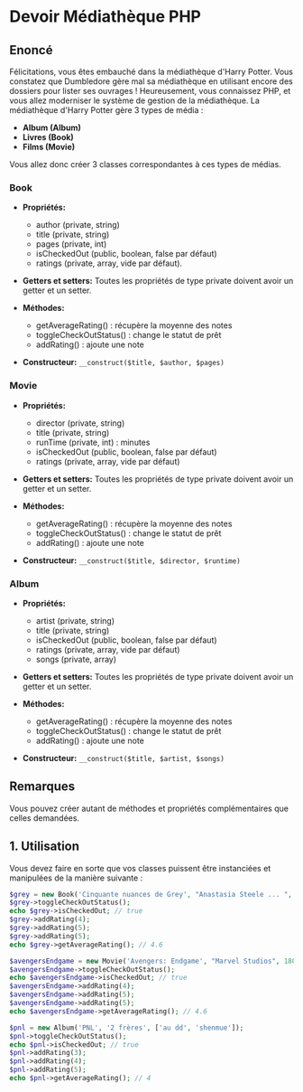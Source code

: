 # Devoir Médiathèque PHP

## Enoncé

Félicitations, vous êtes embauché dans la médiathèque d'Harry Potter. Vous constatez que Dumbledore gère mal sa médiathèque en utilisant encore des dossiers pour lister ses ouvrages ! Heureusement, vous connaissez PHP, et vous allez moderniser le système de gestion de la médiathèque. La médiathèque d'Harry Potter gère 3 types de média :

- **Album (Album)**
- **Livres (Book)**
- **Films (Movie)**

Vous allez donc créer 3 classes correspondantes à ces types de médias.

### Book

- **Propriétés:**
  - author (private, string)
  - title (private, string)
  - pages (private, int)
  - isCheckedOut (public, boolean, false par défaut)
  - ratings (private, array, vide par défaut).

- **Getters et setters:** Toutes les propriétés de type private doivent avoir un getter et un setter.

- **Méthodes:**
  - getAverageRating() : récupère la moyenne des notes
  - toggleCheckOutStatus() : change le statut de prêt
  - addRating() : ajoute une note

- **Constructeur:** `__construct($title, $author, $pages)`

### Movie

- **Propriétés:**
  - director (private, string)
  - title (private, string)
  - runTime (private, int) : minutes
  - isCheckedOut (public, boolean, false par défaut)
  - ratings (private, array, vide par défaut)

- **Getters et setters:** Toutes les propriétés de type private doivent avoir un getter et un setter.

- **Méthodes:**
  - getAverageRating() : récupère la moyenne des notes
  - toggleCheckOutStatus() : change le statut de prêt
  - addRating() : ajoute une note

- **Constructeur:** `__construct($title, $director, $runtime)`

### Album

- **Propriétés:**
  - artist (private, string)
  - title (private, string)
  - isCheckedOut (public, boolean, false par défaut)
  - ratings (private, array, vide par défaut)
  - songs (private, array)

- **Getters et setters:** Toutes les propriétés de type private doivent avoir un getter et un setter.

- **Méthodes:**
  - getAverageRating() : récupère la moyenne des notes
  - toggleCheckOutStatus() : change le statut de prêt
  - addRating() : ajoute une note

- **Constructeur:** `__construct($title, $artist, $songs)`

## Remarques

Vous pouvez créer autant de méthodes et propriétés complémentaires que celles demandées.

## 1. Utilisation

Vous devez faire en sorte que vos classes puissent être instanciées et manipulées de la manière suivante :

```php
$grey = new Book('Cinquante nuances de Grey', "Anastasia Steele ... ", 580); 
$grey->toggleCheckOutStatus(); 
echo $grey->isCheckedOut; // true
$grey->addRating(4); 
$grey->addRating(5); 
$grey->addRating(5); 
echo $grey->getAverageRating(); // 4.6

$avengersEndgame = new Movie('Avengers: Endgame', "Marvel Studios", 180); 
$avengersEndgame->toggleCheckOutStatus(); 
echo $avengersEndgame->isCheckedOut; // true
$avengersEndgame->addRating(4); 
$avengersEndgame->addRating(5); 
$avengersEndgame->addRating(5); 
echo $avengersEndgame->getAverageRating(); // 4.6

$pnl = new Album('PNL', '2 frères', ['au dd', 'shenmue']); 
$pnl->toggleCheckOutStatus(); 
echo $pnl->isCheckedOut; // true
$pnl->addRating(3); 
$pnl->addRating(4); 
$pnl->addRating(5); 
echo $pnl->getAverageRating(); // 4
